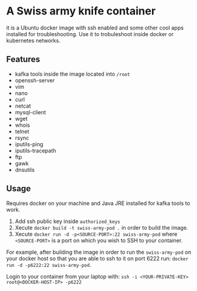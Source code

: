 # A Swiss army knife container
it is a Ubuntu docker image with ssh enabled and some other cool apps installed for troubleshooting.
Use it to trobuleshoot inside docker or kubernetes networks.

## Features
* kafka tools inside the image located into `/root`
* openssh-server
* vim 
* nano
* curl 
* netcat
* mysql-client
* wget
* whois
* telnet
* rsync
* iputils-ping
* iputils-tracepath
* ftp
* gawk
* dnsutils

## Usage
Requires docker on your machine and Java JRE installed for kafka tools to work.

1. Add ssh public key inside `authorized_keys`
2. Xecute `docker build -t swiss-army-pod .` in order to build the image.
3. Xecute `docker run -d -p<SOURCE-PORT>:22 swiss-army-pod` where `<SOURCE-PORT>` is a port on which you wish to SSH to your container.

For example, after building the image in order to run the `swiss-army-pod` on your docker host so that you are able to ssh to it on port 6222 run: `docker run -d -p6222:22 swiss-army-pod`.

Login to your container from your laptop with: `ssh -i <YOUR-PRIVATE-KEY> root@<DOCKER-HOST-IP> -p6222`
